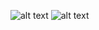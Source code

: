 ![alt text](https://i.imgur.com/Euzh72z.jpg "Logo Title Text 1")
![alt text](https://i.imgur.com/A0DNj7u.jpg "Logo Title Text 1")